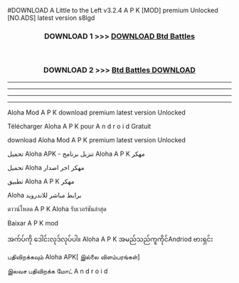 #DOWNLOAD A Little to the Left v3.2.4 A P K [MOD] premium Unlocked [NO.ADS] latest version s8lgd 



<div align="center">

<h3>DOWNLOAD 1 >>> <a href="https://getmod1.web.app/?judule=Btd Battles">DOWNLOAD Btd Battles</a></h3><br>

<h3>DOWNLOAD 2 >>> <a href="https://getmod1.web.app/?judule=Btd Battles">Btd Battles DOWNLOAD </a></h3>

</div>


----------------------------------------------------------

----------------------------------------------------------

----------------------------------------------------------

----------------------------------------------------------


Aloha  Mod A P K download premium latest version Unlocked

Télécharger  Aloha  A P K pour A n d r o i d Gratuit

download Aloha  Mod A P K premium latest version Unlocked

تحميل Aloha  APK - تنزيل برنامج Aloha  A P K مهكر

تحميل Aloha  مهكر اخر اصدار

تطبيق Aloha  A P K مهكر

Aloha  برابط مباشر للاندرويد

ดาวน์โหลด A P K Aloha  รับเวอร์ชันล่าสุด

Baixar A P K mod

အက်ပ်ကို ဒေါင်းလုဒ်လုပ်ပါ။ Aloha  A P K အမည်သည်ကူကိုင်Andriod ဗားရှင်း

பதிவிறக்கவும் Aloha  APK[ இல்லை விளம்பரங்கள்] 
 
இலவச பதிவிறக்க மோட் A n d r o i d




